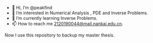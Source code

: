 - 👋 Hi, I’m @peakfind
- 👀 I’m interested in Numerical Analysis , PDE and Inverse Problems.
- 🌱 I’m currently learning Inverse Problems.
- 📫 How to reach me 2120190044@mail.nankai.edu.cn.

<!---
peakfind/peakfind is a ✨ special ✨ repository because its `README.md` (this file) appears on your GitHub profile.
You can click the Preview link to take a look at your changes.
--->

Now I use this repository to backup my master thesis.
